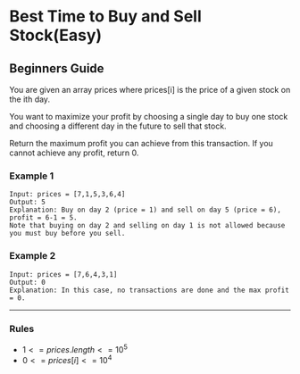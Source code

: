 # Best Time to Buy and Sell Stock(Easy)

## Beginners Guide

You are given an array prices where prices[i] is the price of a given stock on the ith day.

You want to maximize your profit by choosing a single day to buy one stock and choosing a different day in the future to sell that stock.

Return the maximum profit you can achieve from this transaction. If you cannot achieve any profit, return 0.

### Example 1

```go=
Input: prices = [7,1,5,3,6,4]
Output: 5
Explanation: Buy on day 2 (price = 1) and sell on day 5 (price = 6), profit = 6-1 = 5.
Note that buying on day 2 and selling on day 1 is not allowed because you must buy before you sell.
```

### Example 2

```go=
Input: prices = [7,6,4,3,1]
Output: 0
Explanation: In this case, no transactions are done and the max profit = 0.
```

---

### Rules

* $1 <= prices.length <= 10^5$
* $0 <= prices[i] <= 10^4$
